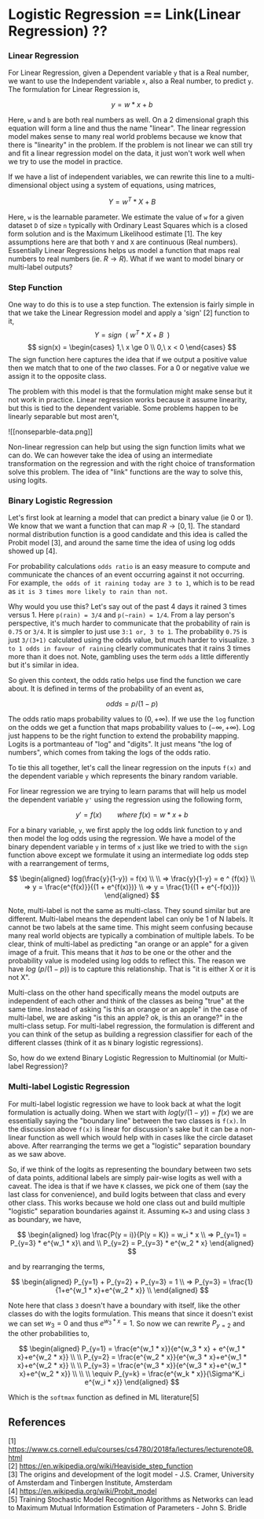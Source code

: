 # Logistic Regression == Link(Linear Regression) ??

### Linear Regression

For Linear Regression, given a Dependent variable `y` that is a Real number, we want to use the Independent variable `x`, also a Real number, to predict `y`. The formulation for Linear Regression is, 

$$ y = w*x + b $$

Here, `w` and `b` are both real numbers as well. On a 2 dimensional graph this equation will form a line and thus the name "linear". The linear regression model makes sense to many real world problems because we know that there is "linearity" in the problem. If the problem is not linear we can still try and fit a linear regression model on the data, it just won't work well when we try to use the model in practice.

If we have a list of independent variables, we can rewrite this line to a multi-dimensional object using a system of equations, using matrices,

$$ Y = w^T*X + B $$

Here, `w` is the learnable parameter. We estimate the value of `w` for a given dataset `D` of size `n` typically with Ordinary Least Squares which is a closed form solution and is the Maximum Likelihood estimate [1].  The key assumptions here are that both `Y` and `X` are continuous (Real numbers). Essentially Linear Regressions helps us model a function that maps real numbers to real numbers (ie. $R \to R$). What if we want to model binary or multi-label outputs? 

### Step Function

One way to do this is to use a step function. The extension is fairly simple in that we take the Linear Regression model and apply a 'sign' [2] function to it,
$$ Y = sign\ \ (\ w^T*X + B\ \ ) $$
$$ sign(x) = \begin{cases} 1,\ x \ge 0 \\ 0,\ x < 0 \end{cases} $$
The sign function here captures the idea that if we output a positive value then we match that to one of the _two_ classes. For a 0 or negative value we assign it to the opposite class. 

The problem with this model is that the formulation might make sense but it not work in practice. Linear regression works because it assume linearity, but this is tied to the dependent variable. Some problems happen to be linearly separable but most aren't,

![[nonseparble-data.png]]

Non-linear regression can help but using the sign function limits what we can do. We can however take the idea of using an intermediate transformation on the regression and with the right choice of transformation solve this problem. The idea of "link" functions are the way to solve this, using logits.

### Binary Logistic Regression

Let's first look at learning a model that can predict a binary value (ie 0 or 1). We know that we want a function that can map $R \to [0,1]$. The standard normal distribution function is a good candidate and this idea is called the Probit model [3], and around the same time the idea of using log odds showed up [4].

For probability calculations `odds ratio` is an easy measure to compute and communicate the chances of an event occurring against it not occurring. For example, `the odds of it raining today are 3 to 1`, which is to be read as `it is 3 times more likely to rain than not`.

Why would you use this? Let's say out of the past 4 days it rained 3 times versus 1. Here `p(rain) = 3/4` and `p(~rain) = 1/4`. From a lay person's perspective, it's much harder to communicate that the probability of rain is `0.75` or `3/4`. It is simpler to just use `3:1 or, 3 to 1`. The probability `0.75` is just `3/(3+1)` calculated using the odds value, but much harder to visualize. `3 to 1 odds in favour of raining` clearly communicates that it rains 3 times more than it does not. Note, gambling uses the term `odds` a little differently but it's similar in idea.

So given this context, the odds ratio helps use find the function we care about. It is defined in terms of the probability of an event as,

$$ odds = p / (1-p) $$

The odds ratio maps probability values to $(0, +\infty)$. If we use the `log` function on the odds we get a function that maps probability values to $(-\infty, +\infty)$. Log just happens to be the right function to extend the probability mapping. Logits is a portmanteau of "log" and "digits". It just means "the log of numbers", which comes from taking the logs of the odds ratio.

To tie this all together, let's call the linear regression on the inputs `f(x)` and the dependent variable `y` which represents the binary random variable. 

For linear regression we are trying to learn params that will help us model the dependent variable `y'` using the regression using the following form,

$$ y' = f(x) \ \ \ \ \ \ \ \ where \ f(x) = w*x + b$$

For a binary variable, `y`, we first apply the log odds link function to y and then model the log odds using the regression. We have a model of the binary dependent variable `y` in terms of `x` just like we tried to with the `sign` function above except we formulate it using an intermediate log odds step with a rearrangement of terms, 

$$
\begin{aligned}
log(\frac{y}{1-y}) = f(x) \\ \\
=> \frac{y}{1-y} = e ^ {f(x)} \\
=> y = \frac{e^{f(x)}}{(1 + e^{f(x)})} \\
=> y = \frac{1}{(1 + e^{-f(x)})}
\end{aligned}
$$

Note, multi-label is not the same as multi-class. They sound similar but are different. Multi-label means the dependent label can only be 1 of N labels. It cannot be two labels at the same time. This might seem confusing because many real world objects are typically a combination of multiple labels. To be clear, think of multi-label as predicting "an orange or an apple" for a given image of a fruit. This means that it _has_ to be one or the other and the probability value is modeled using log odds to reflect this. The reason we have $log \ (p / (1-p))$ is to capture this relationship. That is "it is either X or it is not X". 

Multi-class on the other hand specifically means the model outputs are independent of each other and think of the classes as being "true" at the same time. Instead of asking "is this an orange or an apple" in the case of multi-label, we are asking "is this an apple? ok, is this an orange?" in the multi-class setup. For multi-label regression, the formulation is different and you can think of the setup as building a regression classifier for each of the different classes (think of it as `N` binary logistic regressions). 

So, how do we extend Binary Logistic Regression to Multinomial (or Multi-label Regression)?

### Multi-label Logistic Regression

For multi-label logistic regression we have to look back at what the logit formulation is actually doing. When we start with $log(y/(1-y)) = f(x)$ we are essentially saying the "boundary line" between the two classes is `f(x)`. In the discussion above `f(x)` is linear for discussion's sake but it can be a non-linear function as well which would help with in cases like the circle dataset above. After rearranging the terms we get a "logistic" separation boundary as we saw above.

So, if we think of the logits as representing the boundary between two sets of data points, additional labels are simply pair-wise logits as well with a caveat. The idea is that if we have `K` classes, we pick one of them (say the last class for convenience), and build logits between that class and every other class. This works because we hold one class out and build multiple "logistic" separation boundaries against it. Assuming `K=3` and using class `3` as boundary, we  have,

$$
\begin{aligned}
log \frac{P(y = i)}{P(y = K)} = w_i * x \\ 
=> P_{y=1} = P_{y=3} * e^{w_1 * x}\ and \\
P_{y=2} = P_{y=3} * e^{w_2 * x}
\end{aligned}
$$

and by rearranging the terms,

$$
\begin{aligned}
P_{y=1} + P_{y=2} + P_{y=3} = 1 \\
=> P_{y=3} = \frac{1}{1+e^{w_1 * x}+e^{w_2 * x}} \\
\end{aligned}
$$

Note here that class `3` doesn't have a boundary with itself, like the other classes do with the logits formulation. This means that since it doesn't exist we can set $w_3 = 0$  and thus $e^{w_3*x} = 1$. So now we can rewrite $P_{y=2}$ and the other probabilities to,

$$
\begin{aligned}
P_{y=1} = \frac{e^{w_1 * x}}{e^{w_3 * x} + e^{w_1 * x}+e^{w_2 * x}} \\
\\
P_{y=2} = \frac{e^{w_2 * x}}{e^{w_3 * x}+e^{w_1 * x}+e^{w_2 * x}} \\
\\
P_{y=3} = \frac{e^{w_3 * x}}{e^{w_3 * x}+e^{w_1 * x}+e^{w_2 * x}} \\
\\
\\
\equiv P_{y=k} = \frac{e^{w_k * x}}{\Sigma^K_i e^{w_i * x}}
\end{aligned}
$$


Which is the `softmax` function as defined in ML literature[5]

## References

[1] https://www.cs.cornell.edu/courses/cs4780/2018fa/lectures/lecturenote08.html \
[2] https://en.wikipedia.org/wiki/Heaviside_step_function \
[3] The origins and development of the logit model - J.S. Cramer, University of Amsterdam and Tinbergen Institute, Amsterdam \
[4] https://en.wikipedia.org/wiki/Probit_model \
[5] Training Stochastic Model Recognition Algorithms as Networks can lead to Maximum Mutual Information Estimation of Parameters - John S. Bridle
